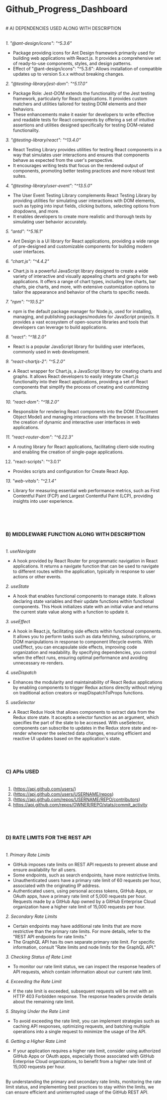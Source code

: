 # Github_Progress_Dashboard           
<br>
# A)	DEPENDENCIES USED ALONG WITH DESCRIPTION       <br><br>               

*1.	"@ant-design/icons": "^5.3.6"*
-	Package providing icons for Ant Design framework primarily used for building web applications with React.js. It provides a comprehensive set of ready-to-use components, styles, and design patterns.
-	Effect of "@ant-design/icons": "^5.3.6": Allows installation of compatible updates up to version 5.x.x without breaking changes.

*2.	"@testing-library/jest-dom": "^5.17.0"*
-	Package Role: Jest-DOM extends the functionality of the Jest testing framework, particularly for React applications. It provides custom matchers and utilities tailored for testing DOM elements and their behaviors. 
-	These enhancements make it easier for developers to write effective and readable tests for React components by offering a set of intuitive assertions and utilities designed specifically for testing DOM-related functionality.

*3.	"@testing-library/react": "^13.4.0"*
-	React Testing Library provides utilities for testing React components in a way that simulates user interactions and ensures that components behave as expected from the user's perspective.
-	It encourages writing tests that focus on the rendered output of components, promoting better testing practices and more robust test suites.

*4.	"@testing-library/user-event": "^13.5.0"*
-	The User Event Testing Library complements React Testing Library by providing utilities for simulating user interactions with DOM elements, such as typing into input fields, clicking buttons, selecting options from dropdowns, and more.
-	It enables developers to create more realistic and thorough tests by simulating user behavior accurately.

*5.	"antd": "^5.16.1"*
-	Ant Design is a UI library for React applications, providing a wide range of pre-designed and customizable components for building modern user interfaces.

*6.	"chart.js": "^4.4.2"*
-	Chart.js is a powerful JavaScript library designed to create a wide variety of interactive and visually appealing charts and graphs for web applications. It offers a range of chart types, including line charts, bar charts, pie charts, and more, with extensive customization options to tailor the appearance and behavior of the charts to specific needs.

*7.	"npm": "^10.5.2"*
-	npm is the default package manager for Node.js, used for installing, managing, and publishing packages/modules for JavaScript projects. It provides a vast ecosystem of open-source libraries and tools that developers can leverage to build applications.

*8.	"react": "^18.2.0"*
-	React is a popular JavaScript library for building user interfaces, commonly used in web development.

*9.	"react-chartjs-2": "^5.2.0"*
-	A React wrapper for Chart.js, a JavaScript library for creating charts and graphs. It allows React developers to easily integrate Chart.js functionality into their React applications, providing a set of React components that simplify the process of creating and customizing charts.

*10.	 "react-dom": "^18.2.0"*
-	Responsible for rendering React components into the DOM (Document Object Model) and managing interactions with the browser. It facilitates the creation of dynamic and interactive user interfaces in web applications.

*11.	 "react-router-dom": "^6.22.3"*
-	A routing library for React applications, facilitating client-side routing and enabling the creation of single-page applications.

12.	 "react-scripts": "^3.0.1"
-	Provides scripts and configuration for Create React App.

*13.	 "web-vitals": "^2.1.4"*
-	Library for measuring essential web performance metrics, such as First Contentful Paint (FCP) and Largest Contentful Paint (LCP), providing insights into user experience.


<br><br><br>




### B)	MIDDLEWARE FUNCTION ALONG WITH DESCRIPTION<br><br>

*1.	useNavigate*
-	A hook provided by React Router for programmatic navigation in React applications. It returns a navigate function that can be used to navigate to different routes within the application, typically in response to user actions or other events.

*2.	useState*
-	A hook that enables functional components to manage state. It allows declaring state variables and their update functions within functional components. This Hook initializes state with an initial value and returns the current state value along with a function to update it. 

*3.	useEffec*t
-	A hook in React.js, facilitating side effects within functional components. It allows you to perform tasks such as data fetching, subscriptions, or DOM manipulations in response to component lifecycle events. With useEffect, you can encapsulate side effects, improving code organization and readability. By specifying dependencies, you control when the effect runs, ensuring optimal performance and avoiding unnecessary re-renders.

*4.	useDispatch*
-	Enhances the modularity and maintainability of React Redux applications by enabling components to trigger Redux actions directly without relying on traditional action creators or mapDispatchToProps functions.

*5.	useSelector*
-	A React Redux Hook that allows components to extract data from the Redux store state. It accepts a selector function as an argument, which specifies the part of the state to be accessed. With useSelector, components can subscribe to updates in the Redux store state and re-render whenever the selected data changes, ensuring efficient and reactive UI updates based on the application's state.


<br><br><br>




### C) APIs USED<br><br>

1. (https://api.github.com/users/)
2. (https://api.github.com/users/USERNAME/repos)
3. (https://api.github.com/repos/USERNAME/REPO/contributors)
4. https://api.github.com/repos/OWNER/REPO/stats/commit_activity
<br><br><br>
<br>


### D)	RATE LIMITS FOR THE REST API<br><br>

*1.	Primary Rate Limits*
-	GitHub imposes rate limits on REST API requests to prevent abuse and ensure availability for all users.
-	Some endpoints, such as search endpoints, have more restrictive limits.
-	Unauthenticated users have a primary rate limit of 60 requests per hour, associated with the originating IP address.
-	Authenticated users, using personal access tokens, GitHub Apps, or OAuth apps, have a primary rate limit of 5,000 requests per hour. Requests made by a GitHub App owned by a GitHub Enterprise Cloud organization have a higher rate limit of 15,000 requests per hour.

*2.	Secondary Rate Limits*
-	Certain endpoints may have additional rate limits that are more restrictive than the primary rate limits. For more details, refer to the "REST API endpoints for rate limits."
-	The GraphQL API has its own separate primary rate limit. For specific information, consult "Rate limits and node limits for the GraphQL API."

*3.	Checking Status of Rate Limit*
-	To monitor our rate limit status, we can inspect the response headers of API requests, which contain information about our current rate limit.

*4.	Exceeding the Rate Limit*
-	If the rate limit is exceeded, subsequent requests will be met with an HTTP 403 Forbidden response. The response headers provide details about the remaining rate limit.

*5.	Staying Under the Rate Limit*
-	To avoid exceeding the rate limit, you can implement strategies such as caching API responses, optimizing requests, and batching multiple operations into a single request to minimize the usage of the API.

*6.	Getting a Higher Rate Limit*
-	If your application requires a higher rate limit, consider using authorized GitHub Apps or OAuth apps, especially those associated with GitHub Enterprise Cloud organizations, to benefit from a higher rate limit of 15,000 requests per hour.
<br><br>

By understanding the primary and secondary rate limits, monitoring the rate limit status, and implementing best practices to stay within the limits, we can ensure efficient and uninterrupted usage of the GitHub REST API.
